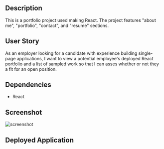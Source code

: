 ## Description
This is a portfolio project used making React.  The project features "about me", "portfolio", "contact", and "resume" sections.

## User Story
As an employer looking for a candidate with experience building single-page applications, I want to view a potential employee's deployed React portfolio and a list of sampled work so that I can asses whether or not they a fit for an open position.

## Dependencies
* React

## Screenshot
![screenshot](https://github.com/wcastellan/react-portfolio/blob/main/src/components/images/sample.PNG)

## Deployed Application

